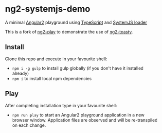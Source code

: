 # ng2-systemjs-demo

A minimal [Angular2](https://angular.io/) playground using [TypeScript](http://www.typescriptlang.org/) and [SystemJS loader](https://github.com/systemjs/systemjs)

This is a fork of [ng2-play](https://github.com/pkozlowski-opensource/ng2-play) to demonstrate the use of [ng2-toasty](https://github.com/akserg/ng2-toasty).

## Install

Clone this repo and execute in your favourite shell:

* `npm i -g gulp` to install gulp globally (if you don't have it installed already)
* `npm i` to install local npm dependencies

## Play

After completing installation type in your favourite shell:

* `npm run play` to start an Angular2 playground application in a new browser window. Application files are observed and will be re-transpiled on each change.
